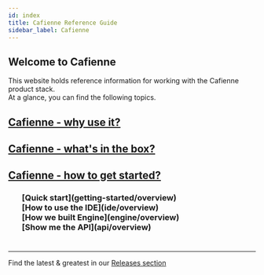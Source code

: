 ```yaml
---
id: index
title: Cafienne Reference Guide
sidebar_label: Cafienne
---
```

## Welcome to Cafienne
This website holds reference information for working with the Cafienne product stack.
<br/>
At a glance, you can find the following topics.

## [Cafienne - why use it?](overview/why-cafienne)
## [Cafienne - what's in the box?](overview/product-overview)
## [Cafienne - how to get started?](overview/product-overview)
<h3>
    <ul style="list-style-type:none">
        <li>[Quick start](getting-started/overview)</li>
        <li>[How to use the IDE](ide/overview)</li>
        <li>[How we built Engine](engine/overview)</li>
        <li>[Show me the API](api/overview)</li>
    </ul>
</h3>

<h1></h1>
<hr />

Find the latest & greatest in our [Releases section](release/overview)